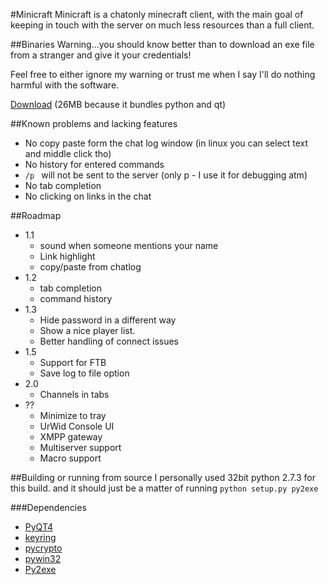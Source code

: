 #Minicraft
Minicraft is a chatonly minecraft client, with the main goal of keeping in touch with the server on much less resources than a full client.

##Binaries
Warning...you should know better than to download an exe file from a stranger and give it your credentials!

Feel free to either ignore my warning or trust me when I say I'll do nothing harmful with the software.

[Download](http://elera.dk/download/minicraft_qt.exe) (26MB because it bundles python and qt)

##Known problems and lacking features
 * No copy paste form the chat log window (in linux you can select text and middle click tho)
 * No history for entered commands
 * ``/p `` will not be sent to the server (only p - I use it for debugging atm)
 * No tab completion
 * No clicking on links in the chat

##Roadmap
 * 1.1
   * sound when someone mentions your name
   * Link highlight
   * copy/paste from chatlog
 * 1.2
   * tab completion
   * command history
 * 1.3
   * Hide password in a different way
   * Show a nice player list.
   * Better handling of connect issues
 * 1.5
   * Support for FTB
   * Save log to file option
 * 2.0
   * Channels in tabs
 * ??
   * Minimize to tray
   * UrWid Console UI
   * XMPP gateway
   * Multiserver support
   * Macro support

##Building or running from source
I personally used 32bit python 2.7.3 for this build. and it should just be a matter of running ``python setup.py py2exe``

###Dependencies
 * [PyQT4](http://www.riverbankcomputing.com/software/pyqt/download)
 * [keyring](http://pypi.python.org/pypi/keyring)
 * [pycrypto](https://www.dlitz.net/software/pycrypto/)
 * [pywin32](https://www.dlitz.net/software/pycrypto/)
 * [Py2exe](http://sourceforge.net/projects/py2exe/files/py2exe/0.6.9/)
